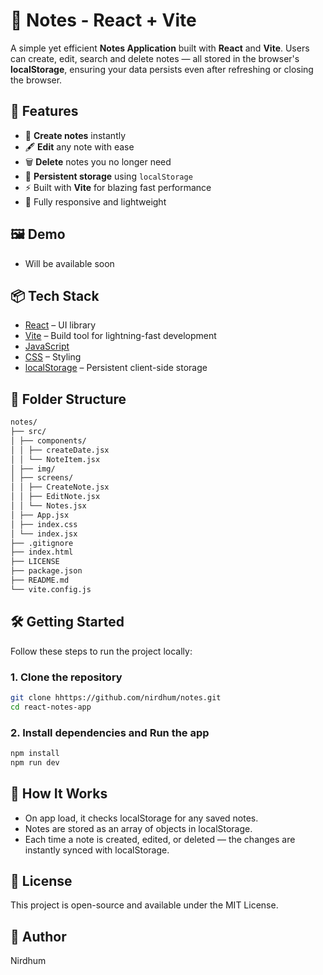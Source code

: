 # 📝 Notes - React + Vite

A simple yet efficient **Notes Application** built with **React** and **Vite**. Users can create, edit, search and delete notes — all stored in the browser's **localStorage**, ensuring your data persists even after refreshing or closing the browser.

## 🚀 Features

- 🧠 **Create notes** instantly
- 🖋️ **Edit** any note with ease
- 🗑️ **Delete** notes you no longer need
- 💾 **Persistent storage** using `localStorage`
- ⚡ Built with **Vite** for blazing fast performance
- 📱 Fully responsive and lightweight

## 🖼️ Demo

- Will be available soon
<!-- [Live Preview](https://nirdhum.github.io/git-profiles/) -->

## 📦 Tech Stack

- [React](https://reactjs.org/) – UI library
- [Vite](https://vitejs.dev/) – Build tool for lightning-fast development
- [JavaScript](https://developer.mozilla.org/en-US/docs/Web/JavaScript)
- [CSS](https://developer.mozilla.org/en-US/docs/Web/CSS) – Styling
- [localStorage](https://developer.mozilla.org/en-US/docs/Web/API/Window/localStorage) – Persistent client-side storage

## 📂 Folder Structure

```bash
notes/
├── src/
│ ├── components/
│ │ ├── createDate.jsx
│ │ └── NoteItem.jsx
│ ├── img/
│ ├── screens/
│ │ ├── CreateNote.jsx
│ │ ├── EditNote.jsx
│ │ └── Notes.jsx
│ ├── App.jsx
│ ├── index.css
│ └── index.jsx
├── .gitignore
├── index.html
├── LICENSE
├── package.json
├── README.md
└── vite.config.js
```

## 🛠️ Getting Started

Follow these steps to run the project locally:

### 1. Clone the repository

```bash
git clone hhttps://github.com/nirdhum/notes.git
cd react-notes-app
```

### 2. Install dependencies and Run the app

```bash
npm install
npm run dev
```

## 🧠 How It Works

- On app load, it checks localStorage for any saved notes.
- Notes are stored as an array of objects in localStorage.
- Each time a note is created, edited, or deleted — the changes are instantly synced with localStorage.

## 🧾 License

This project is open-source and available under the MIT License.

## 👤 Author

Nirdhum

